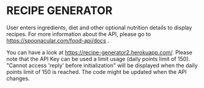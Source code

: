 # RECIPE GENERATOR
User enters ingredients, diet and other optional nutrition details to display recipes. For more information about the API, please go to  https://spoonacular.com/food-api/docs .

You can have a look at https://recipe-generator2.herokuapp.com/.
Please note that the API Key can be used a limit usage (daily points limit of 150).  "Cannot access 'reply' before initialization" will be displayed when the daily points limit of 150 is reached. The code might be updated when the API changes. 